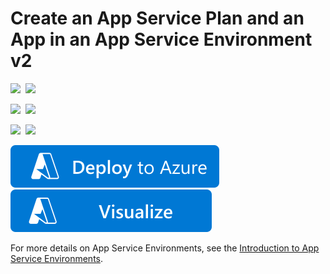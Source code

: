 # Create an App Service Plan and an App in an App Service Environment v2

<IMG SRC="https://azurequickstartsservice.blob.core.windows.net/badges/201-web-app-asp-app-on-asev2-create/PublicLastTestDate.svg" />&nbsp;
<IMG SRC="https://azurequickstartsservice.blob.core.windows.net/badges/201-web-app-asp-app-on-asev2-create/PublicDeployment.svg" />&nbsp;

<IMG SRC="https://azurequickstartsservice.blob.core.windows.net/badges/201-web-app-asp-app-on-asev2-create/FairfaxLastTestDate.svg" />&nbsp;
<IMG SRC="https://azurequickstartsservice.blob.core.windows.net/badges/201-web-app-asp-app-on-asev2-create/FairfaxDeployment.svg" />&nbsp;

<IMG SRC="https://azurequickstartsservice.blob.core.windows.net/badges/201-web-app-asp-app-on-asev2-create/BestPracticeResult.svg" />&nbsp;
<IMG SRC="https://azurequickstartsservice.blob.core.windows.net/badges/201-web-app-asp-app-on-asev2-create/CredScanResult.svg" />&nbsp;

<a href="https://portal.azure.com/#create/Microsoft.Template/uri/https%3A%2F%2Fraw.githubusercontent.com%2Fazure%2Fazure-quickstart-templates%2Fmaster%2F201-web-app-asp-app-on-asev2-create%2Fazuredeploy.json" target="_blank">
    <img src="https://raw.githubusercontent.com/Azure/azure-quickstart-templates/master/1-CONTRIBUTION-GUIDE/images/deploytoazure.svg"/>
</a>
<a href="http://armviz.io/#/?load=https%3A%2F%2Fraw.githubusercontent.com%2FAzure%2Fazure-quickstart-templates%2Fmaster%2F201-web-app-asp-app-on-asev2-create%2Fazuredeploy.json" target="_blank">
    <img src="https://raw.githubusercontent.com/Azure/azure-quickstart-templates/master/1-CONTRIBUTION-GUIDE/images/visualizebutton.svg"/>
</a>

For more details on App Service Environments, see the [Introduction to App Service Environments](https://docs.microsoft.com/azure/app-service/app-service-environment/app-service-env-intro/).


